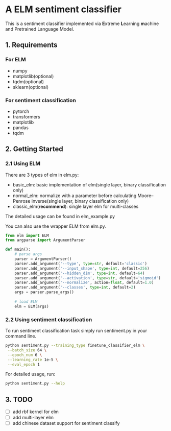 # A ELM sentiment classifier

This is a sentiment classifier implemented via **E**xtreme **L**earning **m**achine and Pretrained Language Model.

## 1. Requirements

### For ELM
- numpy
- matplotlib(optional)
- tqdm(optional)
- sklearn(optional)

### For sentiment classification
- pytorch
- transformers
- matplotlib
- pandas
- tqdm

## 2. Getting Started

### 2.1 Using ELM
There are 3 types of elm in elm.py:
- basic_elm: basic implementation of elm(single layer, binary classification only)
- normal_elm: normalize with a parameter before calculating Moore–Penrose inverse(single layer, binary classification only)
- classic_elm(**recommend**): single layer elm for multi-classes

The detailed usage can be found in elm_example.py

You can also use the wrapper ELM from elm.py.
```python
from elm import ELM
from argparse import ArgumentParser

def main():
    # parse args
    parser = ArgumentParser()
    parser.add_argument('--type', type=str, default='classic')
    parser.add_argument('--input_shape', type=int, default=256)
    parser.add_argument('--hidden_dim', type=int, default=64)
    parser.add_argument('--activation', type=str, default='sigmoid')
    parser.add_argument('--normalize', action=float, default=1.0)
    parser.add_argument('--classes', type=int, default=2)
    args = parser.parse_args()
    
    # load ELM
    elm = ELM(args)
```

### 2.2 Using sentiment classification
To run sentiment classification task simply run sentiment.py in your command line.
```bash
python sentiment.py --training_type finetune_classifier_elm \
 --batch_size 64 \
 --epoch_num 6 \
 --learning_rate 1e-5 \
 --eval_epoch 1
```
For detailed usage, run:
```bash
python sentiment.py --help
```

## 3. TODO
- [ ] add rbf kernel for elm
- [ ] add multi-layer elm
- [ ] add chinese dataset support for sentiment classify